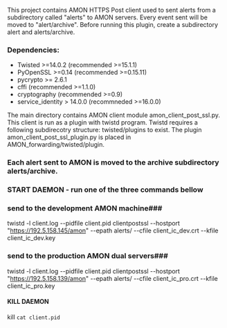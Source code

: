 This project contains AMON HTTPS Post client used to sent alerts from a subdirectory called
"alerts" to AMON servers. Every event sent will be moved to "alert/archive".
Before running this plugin, create a subdirectory alert and alerts/archive.

### Dependencies: ###
 * Twisted >=14.0.2 (recommended >=15.1.1) 
 * PyOpenSSL >=0.14 (recommended >=0.15.11) 
 * pycrypto >= 2.6.1 
 * cffi (recommended >=1.1.0) 
 * cryptography (recommended >=0.9) 
 * service_identity > 14.0.0 (recommneded >=16.0.0) 

The main directory contains AMON client module amon_client_post_ssl.py. 
This client is run as a plugin with twistd program. 
Twistd requires a following subdirecotry structure: twisted/plugins to exist. 
The plugin amon_client_post_ssl_plugin.py is placed in AMON_forwarding/twisted/plugin. 

### Each alert sent to AMON is moved to the archive subdirectory alerts/archive. ###
 
### START DAEMON - run one of the three commands bellow ###

### send to the development AMON machine###
twistd -l client.log --pidfile client.pid clientpostssl --hostport "https://192.5.158.145/amon" --epath alerts/ --cfile client_ic_dev.crt --kfile client_ic_dev.key

### send to the production AMON dual servers###
twistd -l client.log --pidfile client.pid clientpostssl --hostport "https://192.5.158.139/amon" --epath alerts/ --cfile client_ic_pro.crt --kfile client_ic_pro.key

#### KILL DAEMON ###
kill `cat client.pid`

